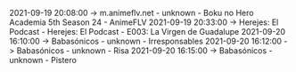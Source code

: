 2021-09-19 20:08:00 -> m.animeflv.net - unknown - Boku no Hero Academia 5th Season 24 - AnimeFLV
2021-09-19 20:33:00 -> Herejes: El Podcast - Herejes: El Podcast - E003: La Virgen de Guadalupe
2021-09-20 16:10:00 -> Babasónicos - unknown - Irresponsables
2021-09-20 16:12:00 -> Babasónicos - unknown - Risa
2021-09-20 16:15:00 -> Babasónicos - unknown - Pistero
